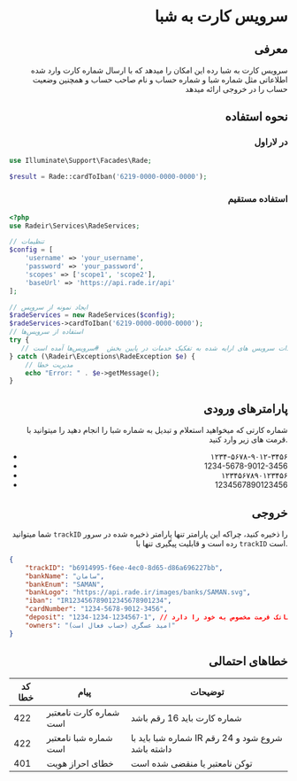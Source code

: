 <div align="right">

# سرویس کارت به شبا

## معرفی
سرویس کارت به شبا رده این امکان را میدهد که با ارسال شماره کارت وارد شده اطلاعاتی مثل شماره شبا و شماره حساب و نام صاحب حساب و همچنین وضعیت حساب را در خروجی ارائه میدهد

## نحوه استفاده

### در لاراول
</div>
<div align="left">

```php
use Illuminate\Support\Facades\Rade;

$result = Rade::cardToIban('6219-0000-0000-0000');
```

</div>
<div align="right">

### استفاده مستقیم

</div>
<div align="left">

```php
<?php
use Radeir\Services\RadeServices;

// تنظیمات
$config = [
    'username' => 'your_username',
    'password' => 'your_password',
    'scopes' => ['scope1', 'scope2'],
    'baseUrl' => 'https://api.rade.ir/api'
];

// ایجاد نمونه از سرویس
$radeServices = new RadeServices($config);
$radeServices->cardToIban('6219-0000-0000-0000');
// استفاده از سرویس‌ها
try {
   // مستندات سرویس های ارایه شده به تفکیک خدمات در پایین بخش  #سرویس‌ها آمده است
} catch (\Radeir\Exceptions\RadeException $e) {
    // مدیریت خطا
    echo "Error: " . $e->getMessage();
}
```

</div>
<div align="right">

## پارامترهای ورودی

شماره کارتی که میخواهید استعلام و تبدیل به شماره شبا را انجام دهید را میتوانید با قرمت های زیر وارد کنید.
- ۱۲۳۴-۵۶۷۸-۹۰۱۲-۳۴۵۶
- 1234-5678-9012-3456
- ۱۲۳۴۵۶۷۸۹۰۱۲۳۴۵۶
- 1234567890123456



## خروجی

شما میتوانید `trackID` را ذخیره کنید، چراکه این پارامتر تنها پارامتر ذخیره شده در سرور رده است و قابلیت پیگیری تنها با `trackID` است.

</div>
<div align="left">

```json
{
	"trackID": "b6914995-f6ee-4ec0-8d65-d86a696227bb",
	"bankName": "سامان",
	"bankEnum": "SAMAN",
	"bankLogo": "https://api.rade.ir/images/banks/SAMAN.svg",
	"iban": "IR123456789012345678901234",
	"cardNumber": "1234-5678-9012-3456",
	"deposit": "1234-1234-1234567-1", // شماره حساب هر بانک فرمت مخصوص به خود را دارد
	"owners": "امید عسگری (حساب فعال است)"
}
```

</div>
<div align="right">

## خطاهای احتمالی

| کد خطا | پیام | توضیحات |
|--------|------|---------|
| 422    | شماره کارت نامعتبر است | شماره کارت باید 16 رقم باشد |
| 422    | شماره شبا نامعتبر است | شماره شبا باید با IR شروع شود و 24 رقم داشته باشد |
| 401    | خطای احراز هویت | توکن نامعتبر یا منقضی شده است |


</div>
